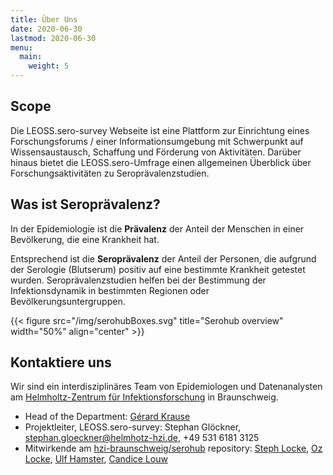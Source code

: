 ```yaml
---
title: Über Uns
date: 2020-06-30
lastmod: 2020-06-30
menu:
  main:
    weight: 5
---
```


## Scope
Die LEOSS.sero-survey Webseite ist eine Plattform zur Einrichtung eines Forschungsforums / einer Informationsumgebung mit Schwerpunkt auf Wissensaustausch, Schaffung und Förderung von Aktivitäten. Darüber hinaus bietet die LEOSS.sero-Umfrage einen allgemeinen Überblick über Forschungsaktivitäten zu Seroprävalenzstudien.

## Was ist Seroprävalenz?
In der Epidemiologie ist die __Prävalenz__ der Anteil der Menschen in einer Bevölkerung, die eine Krankheit hat.

Entsprechend ist die __Seroprävalenz__ der Anteil der Personen, die aufgrund der Serologie (Blutserum) positiv auf eine bestimmte Krankheit getestet wurden. Seroprävalenzstudien helfen bei der Bestimmung der Infektionsdynamik in bestimmten Regionen oder Bevölkerungsuntergruppen.

{{< figure src="/img/serohubBoxes.svg" title="Serohub overview" width="50%" align="center" >}}

## Kontaktiere uns
Wir sind ein interdisziplinäres Team von Epidemiologen und Datenanalysten am [Helmholtz-Zentrum für Infektionsforschung](https://www.helmholtz-hzi.de/) in Braunschweig.

* Head of the Department: [Gérard Krause](https://www.helmholtz-hzi.de/de/forschung/forschungsschwerpunkte/bakterielle-und-virale-krankheitserreger/epidemiologie/gerard-krause/) 
* Projektleiter, LEOSS.sero-survey: Stephan Glöckner, stephan.gloeckner@helmhotz-hzi.de, +49 531 6181 3125
* Mitwirkende am [hzi-braunschweig/serohub](https://github.com/hzi-braunschweig/serohub/graphs/contributors) repository: [Steph Locke](https://github.com/stephlocke), [Oz Locke](https://github.com/OzLocke), [Ulf Hamster](https://github.com/ulf1), [Candice Louw](https://github.com/Candice-Louw)
